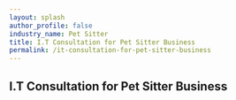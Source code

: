 ```yaml
---
layout: splash 
author_profile: false 
industry_name: Pet Sitter
title: I.T Consultation for Pet Sitter Business
permalink: /it-consultation-for-pet-sitter-business
---
```


## I.T Consultation for Pet Sitter Business